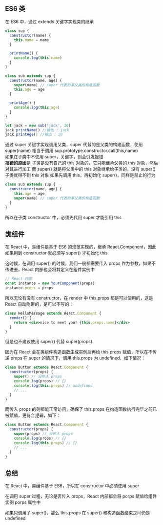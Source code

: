 ## ES6 类

在 ES6 中，通过 extends 关键字实现类的继承

```js
class sup {
  constructor(name) {
    this.name = name
  }

  printName() {
    console.log(this.name)
  }
}

class sub extends sup {
  constructor(name, age) {
    super(name) // super 代表的事父类的构造函数
    this.age = age
  }

  printAge() {
    console.log(this.age)
  }
}

let jack = new sub('jack', 20)
jack.printName() //输出 : jack
jack.printAge() //输出 : 20
```

通过 super 关键字实现调用父类，super 代替的是父类的构建函数，使用 super(name) 相当于调用 sup.prototype.constructor.call(this,name)  
如果在子类中不使用 super，关键字，则会引发报错  
**报错的原因**是 子类是没有自己的 this 对象的，它只能继承父类的 this 对象，然后对其进行加工
而 super() 就是将父类中的 this 对象继承给子类的，没有 super() 子类就得不到 this 对象
如果先调用 this，再初始化 super()，同样是禁止的行为

```js
class sub extends sup {
  constructor(name, age) {
    this.age = age
    super(name) // super 代表的事父类的构造函数
  }
}
```

所以在子类 constructor 中，必须先代用 super 才能引用 this

## 类组件

在 React 中，类组件是基于 ES6 的规范实现的，继承 React.Component，因此如果用到 constructor 就必须写 super() 才初始化 this

这时候，在调用 super() 的时候，我们一般都需要传入 props 作为参数，如果不传进去，React 内部也会将其定义在组件实例中

```jsx
// React 内部
const instance = new YourComponent(props)
instance.props = props
```

所以无论有没有 constructor，在 render 中 this.props 都是可以使用的，这是 React 自动附带的，是可以不写的：

```jsx
class HelloMessage extends React.Component {
  render() {
    return <div>nice to meet you! {this.props.name}</div>
  }
}
```

但是也不建议使用 super() 代替 super(props)

因为在 React 会在类组件构造函数生成实例后再给 this.props 赋值，所以在不传递 props 在 super 的情况下，调用 this.props 为 undefined，如下情况：

```jsx
class Button extends React.Component {
  constructor(props) {
    super() // 没传入 props
    console.log(props) // {}
    console.log(this.props) // undefined
    // ...
  }
}
```

而传入 props 的则都能正常访问，确保了 this.props 在构造函数执行完毕之前已被赋值，更符合逻辑，如下：

```jsx
class Button extends React.Component {
  constructor(props) {
    super(props) // 没传入 props
    console.log(props) // {}
    console.log(this.props) // {}
    // ...
  }
}
```

## 总结

在 React 中，类组件基于 ES6，所以在 constructor 中必须使用 super

在调用 super 过程，无论是否传入 props，React 内部都会将 porps 赋值给组件实例 porps 属性中

如果只调用了 super()，那么 this.props 在 super() 和构造函数结束之间仍是 undefined

```

```
